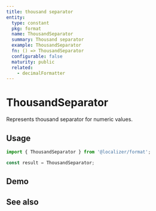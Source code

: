 ```yaml
---
title: thousand separator
entity:
  type: constant
  pkg: format
  name: ThousandSeparator
  summary: Thousand separator
  example: ThousandSeparator
  fn: () => ThousandSeparator
  configurable: false
  maturity: public
  related:
    - decimalFormatter
---
```


# ThousandSeparator <Package name="format"/>

Represents thousand separator for numeric values.

## Usage

```typescript twoslash
import { ThousandSeparator } from '@localizer/format';

const result = ThousandSeparator;
```

## Demo

<EntityDemo :args="[]" />

## See also

<Entities />
